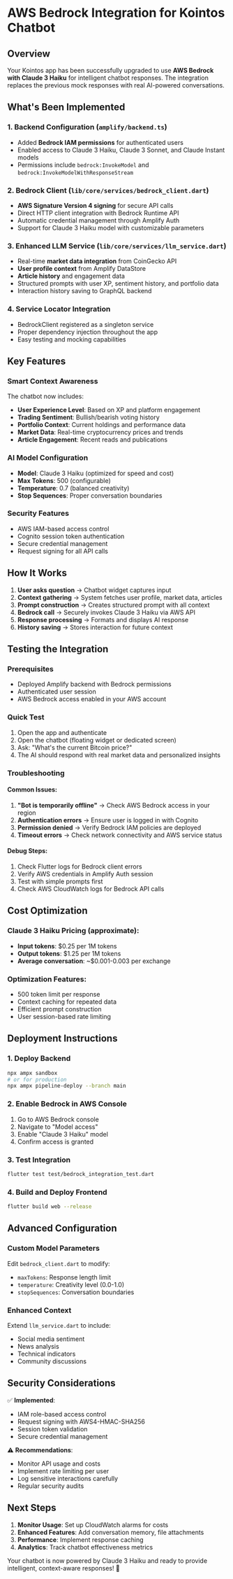 # AWS Bedrock Integration for Kointos Chatbot

## Overview
Your Kointos app has been successfully upgraded to use **AWS Bedrock with Claude 3 Haiku** for intelligent chatbot responses. The integration replaces the previous mock responses with real AI-powered conversations.

## What's Been Implemented

### 1. Backend Configuration (`amplify/backend.ts`)
- Added **Bedrock IAM permissions** for authenticated users
- Enabled access to Claude 3 Haiku, Claude 3 Sonnet, and Claude Instant models
- Permissions include `bedrock:InvokeModel` and `bedrock:InvokeModelWithResponseStream`

### 2. Bedrock Client (`lib/core/services/bedrock_client.dart`)
- **AWS Signature Version 4 signing** for secure API calls
- Direct HTTP client integration with Bedrock Runtime API
- Automatic credential management through Amplify Auth
- Support for Claude 3 Haiku model with customizable parameters

### 3. Enhanced LLM Service (`lib/core/services/llm_service.dart`)
- Real-time **market data integration** from CoinGecko API
- **User profile context** from Amplify DataStore
- **Article history** and engagement data
- Structured prompts with user XP, sentiment history, and portfolio data
- Interaction history saving to GraphQL backend

### 4. Service Locator Integration
- BedrockClient registered as a singleton service
- Proper dependency injection throughout the app
- Easy testing and mocking capabilities

## Key Features

### Smart Context Awareness
The chatbot now includes:
- **User Experience Level**: Based on XP and platform engagement
- **Trading Sentiment**: Bullish/bearish voting history
- **Portfolio Context**: Current holdings and performance data
- **Market Data**: Real-time cryptocurrency prices and trends
- **Article Engagement**: Recent reads and publications

### AI Model Configuration
- **Model**: Claude 3 Haiku (optimized for speed and cost)
- **Max Tokens**: 500 (configurable)
- **Temperature**: 0.7 (balanced creativity)
- **Stop Sequences**: Proper conversation boundaries

### Security Features
- AWS IAM-based access control
- Cognito session token authentication
- Secure credential management
- Request signing for all API calls

## How It Works

1. **User asks question** → Chatbot widget captures input
2. **Context gathering** → System fetches user profile, market data, articles
3. **Prompt construction** → Creates structured prompt with all context
4. **Bedrock call** → Securely invokes Claude 3 Haiku via AWS API
5. **Response processing** → Formats and displays AI response
6. **History saving** → Stores interaction for future context

## Testing the Integration

### Prerequisites
- Deployed Amplify backend with Bedrock permissions
- Authenticated user session
- AWS Bedrock access enabled in your AWS account

### Quick Test
1. Open the app and authenticate
2. Open the chatbot (floating widget or dedicated screen)
3. Ask: "What's the current Bitcoin price?"
4. The AI should respond with real market data and personalized insights

### Troubleshooting

#### Common Issues:
1. **"Bot is temporarily offline"** → Check AWS Bedrock access in your region
2. **Authentication errors** → Ensure user is logged in with Cognito
3. **Permission denied** → Verify Bedrock IAM policies are deployed
4. **Timeout errors** → Check network connectivity and AWS service status

#### Debug Steps:
1. Check Flutter logs for Bedrock client errors
2. Verify AWS credentials in Amplify Auth session
3. Test with simple prompts first
4. Check AWS CloudWatch logs for Bedrock API calls

## Cost Optimization

### Claude 3 Haiku Pricing (approximate):
- **Input tokens**: $0.25 per 1M tokens
- **Output tokens**: $1.25 per 1M tokens
- **Average conversation**: ~$0.001-0.003 per exchange

### Optimization Features:
- 500 token limit per response
- Context caching for repeated data
- Efficient prompt construction
- User session-based rate limiting

## Deployment Instructions

### 1. Deploy Backend
```bash
npx ampx sandbox
# or for production
npx ampx pipeline-deploy --branch main
```

### 2. Enable Bedrock in AWS Console
1. Go to AWS Bedrock console
2. Navigate to "Model access"
3. Enable "Claude 3 Haiku" model
4. Confirm access is granted

### 3. Test Integration
```bash
flutter test test/bedrock_integration_test.dart
```

### 4. Build and Deploy Frontend
```bash
flutter build web --release
```

## Advanced Configuration

### Custom Model Parameters
Edit `bedrock_client.dart` to modify:
- `maxTokens`: Response length limit
- `temperature`: Creativity level (0.0-1.0)
- `stopSequences`: Conversation boundaries

### Enhanced Context
Extend `llm_service.dart` to include:
- Social media sentiment
- News analysis
- Technical indicators
- Community discussions

## Security Considerations

✅ **Implemented**:
- IAM role-based access control
- Request signing with AWS4-HMAC-SHA256
- Session token validation
- Secure credential management

⚠️ **Recommendations**:
- Monitor API usage and costs
- Implement rate limiting per user
- Log sensitive interactions carefully
- Regular security audits

## Next Steps

1. **Monitor Usage**: Set up CloudWatch alarms for costs
2. **Enhanced Features**: Add conversation memory, file attachments
3. **Performance**: Implement response caching
4. **Analytics**: Track chatbot effectiveness metrics

Your chatbot is now powered by Claude 3 Haiku and ready to provide intelligent, context-aware responses! 🚀
